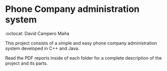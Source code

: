 # Phone Company administration system
:octocat: David Campero Maña  

This project consists of a simple and easy phone company administration system developed in C++ and Java.

Read the PDF reports inside of each folder for a complete description of the project and its parts.
